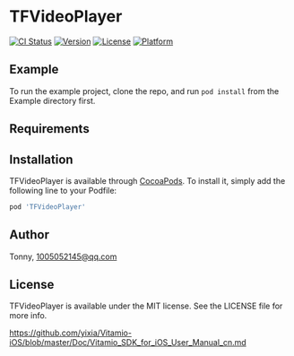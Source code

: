 # TFVideoPlayer

[![CI Status](http://img.shields.io/travis/Tonny/TFVideoPlayer.svg?style=flat)](https://travis-ci.org/Tonny/TFVideoPlayer)
[![Version](https://img.shields.io/cocoapods/v/TFVideoPlayer.svg?style=flat)](http://cocoapods.org/pods/TFVideoPlayer)
[![License](https://img.shields.io/cocoapods/l/TFVideoPlayer.svg?style=flat)](http://cocoapods.org/pods/TFVideoPlayer)
[![Platform](https://img.shields.io/cocoapods/p/TFVideoPlayer.svg?style=flat)](http://cocoapods.org/pods/TFVideoPlayer)

## Example

To run the example project, clone the repo, and run `pod install` from the Example directory first.

## Requirements

## Installation

TFVideoPlayer is available through [CocoaPods](http://cocoapods.org). To install
it, simply add the following line to your Podfile:

```ruby
pod 'TFVideoPlayer'
```

## Author

Tonny, 1005052145@qq.com

## License

TFVideoPlayer is available under the MIT license. See the LICENSE file for more info.


https://github.com/yixia/Vitamio-iOS/blob/master/Doc/Vitamio_SDK_for_iOS_User_Manual_cn.md



